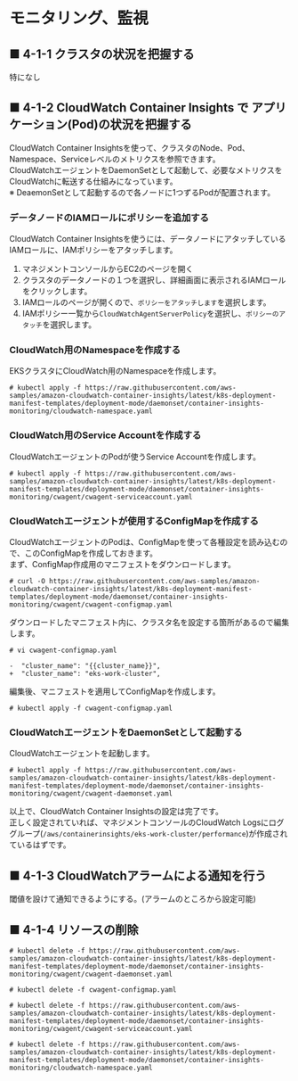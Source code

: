 # モニタリング、監視
## ■ 4-1-1 クラスタの状況を把握する
特になし
## ■ 4-1-2 CloudWatch Container Insights で アプリケーション(Pod)の状況を把握する
CloudWatch Container Insightsを使って、クラスタのNode、Pod、Namespace、Serviceレベルのメトリクスを参照できます。  
CloudWatchエージェントをDaemonSetとして起動して、必要なメトリクスをCloudWatchに転送する仕組みになっています。  
※ DeaemonSetとして起動するので各ノードに1つずるPodが配置されます。  
### データノードのIAMロールにポリシーを追加する
CloudWatch Container Insightsを使うには、データノードにアタッチしているIAMロールに、IAMポリシーをアタッチします。
1. マネジメントコンソールからEC2のページを開く
2. クラスタのデータノードの１つを選択し、詳細画面に表示されるIAMロールをクリックします。
3. IAMロールのページが開くので、`ポリシーをアタッチします`を選択します。
4. IAMポリシー一覧から`CloudWatchAgentServerPolicy`を選択し、`ポリシーのアタッチ`を選択します。

### CloudWatch用のNamespaceを作成する
EKSクラスタにCloudWatch用のNamespaceを作成します。
```
# kubectl apply -f https://raw.githubusercontent.com/aws-samples/amazon-cloudwatch-container-insights/latest/k8s-deployment-manifest-templates/deployment-mode/daemonset/container-insights-monitoring/cloudwatch-namespace.yaml
```

### CloudWatch用のService Accountを作成する
CloudWatchエージェントのPodが使うService Accountを作成します。
```
# kubectl apply -f https://raw.githubusercontent.com/aws-samples/amazon-cloudwatch-container-insights/latest/k8s-deployment-manifest-templates/deployment-mode/daemonset/container-insights-monitoring/cwagent/cwagent-serviceaccount.yaml
```

### CloudWatchエージェントが使用するConfigMapを作成する
CloudWatchエージェントのPodは、ConfigMapを使って各種設定を読み込むので、このConfigMapを作成しておきます。  
まず、ConfigMap作成用のマニフェストをダウンロードします。
```
# curl -O https://raw.githubusercontent.com/aws-samples/amazon-cloudwatch-container-insights/latest/k8s-deployment-manifest-templates/deployment-mode/daemonset/container-insights-monitoring/cwagent/cwagent-configmap.yaml
```
ダウンロードしたマニフェスト内に、クラスタ名を設定する箇所があるので編集します。
```
# vi cwagent-configmap.yaml
```
```
-  "cluster_name": "{{cluster_name}}",
+  "cluster_name": "eks-work-cluster",
```
編集後、マニフェストを適用してConfigMapを作成します。
```
# kubectl apply -f cwagent-configmap.yaml
```

### CloudWatchエージェントをDaemonSetとして起動する
CloudWatchエージェントを起動します。
```
# kubectl apply -f https://raw.githubusercontent.com/aws-samples/amazon-cloudwatch-container-insights/latest/k8s-deployment-manifest-templates/deployment-mode/daemonset/container-insights-monitoring/cwagent/cwagent-daemonset.yaml
```
以上で、CloudWatch Container Insightsの設定は完了です。  
正しく設定されていれば、マネジメントコンソールのCloudWatch Logsにロググループ(`/aws/containerinsights/eks-work-cluster/performance`)が作成されているはずです。

## ■ 4-1-3 CloudWatchアラームによる通知を行う
閾値を設けて通知できるようにする。(アラームのところから設定可能)

## ■ 4-1-4 リソースの削除
```
# kubectl delete -f https://raw.githubusercontent.com/aws-samples/amazon-cloudwatch-container-insights/latest/k8s-deployment-manifest-templates/deployment-mode/daemonset/container-insights-monitoring/cwagent/cwagent-daemonset.yaml
```
```
# kubectl delete -f cwagent-configmap.yaml
```
```
# kubectl delete -f https://raw.githubusercontent.com/aws-samples/amazon-cloudwatch-container-insights/latest/k8s-deployment-manifest-templates/deployment-mode/daemonset/container-insights-monitoring/cwagent/cwagent-serviceaccount.yaml
```
```
# kubectl delete -f https://raw.githubusercontent.com/aws-samples/amazon-cloudwatch-container-insights/latest/k8s-deployment-manifest-templates/deployment-mode/daemonset/container-insights-monitoring/cloudwatch-namespace.yaml
```
